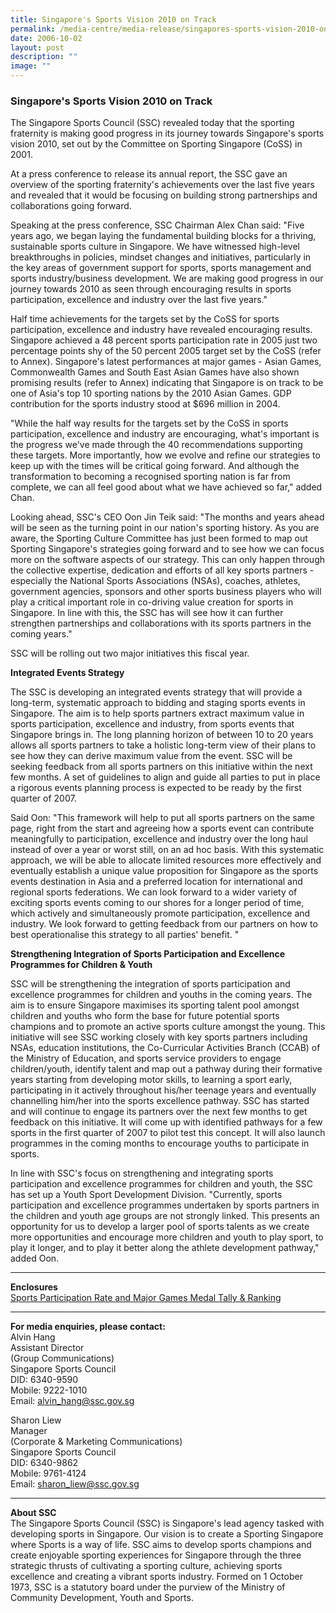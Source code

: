 ```yaml
---
title: Singapore's Sports Vision 2010 on Track
permalink: /media-centre/media-release/singapores-sports-vision-2010-on-track/
date: 2006-10-02
layout: post
description: ""
image: ""
---
```

### **Singapore's Sports Vision 2010 on Track**

The Singapore Sports Council (SSC) revealed today that the sporting fraternity is making good progress in its journey towards Singapore's sports vision 2010, set out by the Committee on Sporting Singapore (CoSS) in 2001.

At a press conference to release its annual report, the SSC gave an overview of the sporting fraternity's achievements over the last five years and revealed that it would be focusing on building strong partnerships and collaborations going forward.

Speaking at the press conference, SSC Chairman Alex Chan said: "Five years ago, we began laying the fundamental building blocks for a thriving, sustainable sports culture in Singapore. We have witnessed high-level breakthroughs in policies, mindset changes and initiatives, particularly in the key areas of government support for sports, sports management and sports industry/business development. We are making good progress in our journey towards 2010 as seen through encouraging results in sports participation, excellence and industry over the last five years."

Half time achievements for the targets set by the CoSS for sports participation, excellence and industry have revealed encouraging results. Singapore achieved a 48 percent sports participation rate in 2005 just two percentage points shy of the 50 percent 2005 target set by the CoSS (refer to Annex). Singapore's latest performances at major games - Asian Games, Commonwealth Games and South East Asian Games have also shown promising results (refer to Annex) indicating that Singapore is on track to be one of Asia's top 10 sporting nations by the 2010 Asian Games. GDP contribution for the sports industry stood at $696 million in 2004.

"While the half way results for the targets set by the CoSS in sports participation, excellence and industry are encouraging, what's important is the progress we've made through the 40 recommendations supporting these targets. More importantly, how we evolve and refine our strategies to keep up with the times will be critical going forward. And although the transformation to becoming a recognised sporting nation is far from complete, we can all feel good about what we have achieved so far," added Chan.

Looking ahead, SSC's CEO Oon Jin Teik said: "The months and years ahead will be seen as the turning point in our nation's sporting history. As you are aware, the Sporting Culture Committee has just been formed to map out Sporting Singapore's strategies going forward and to see how we can focus more on the software aspects of our strategy. This can only happen through the collective expertise, dedication and efforts of all key sports partners - especially the National Sports Associations (NSAs), coaches, athletes, government agencies, sponsors and other sports business players who will play a critical important role in co-driving value creation for sports in Singapore. In line with this, the SSC has will see how it can further strengthen partnerships and collaborations with its sports partners in the coming years."

SSC will be rolling out two major initiatives this fiscal year.

**Integrated Events Strategy**<br>

The SSC is developing an integrated events strategy that will provide a long-term, systematic approach to bidding and staging sports events in Singapore. The aim is to help sports partners extract maximum value in sports participation, excellence and industry, from sports events that Singapore brings in. The long planning horizon of between 10 to 20 years allows all sports partners to take a holistic long-term view of their plans to see how they can derive maximum value from the event. SSC will be seeking feedback from all sports partners on this initiative within the next few months. A set of guidelines to align and guide all parties to put in place a rigorous events planning process is expected to be ready by the first quarter of 2007.

Said Oon: "This framework will help to put all sports partners on the same page, right from the start and agreeing how a sports event can contribute meaningfully to participation, excellence and industry over the long haul instead of over a year or worst still, on an ad hoc basis. With this systematic approach, we will be able to allocate limited resources more effectively and eventually establish a unique value proposition for Singapore as the sports events destination in Asia and a preferred location for international and regional sports federations. We can look forward to a wider variety of exciting sports events coming to our shores for a longer period of time, which actively and simultaneously promote participation, excellence and industry. We look forward to getting feedback from our partners on how to best operationalise this strategy to all parties' benefit. "

**Strengthening Integration of Sports Participation and Excellence Programmes for Children & Youth**
<br>

SSC will be strengthening the integration of sports participation and excellence programmes for children and youths in the coming years. The aim is to ensure Singapore maximises its sporting talent pool amongst children and youths who form the base for future potential sports champions and to promote an active sports culture amongst the young. This initiative will see SSC working closely with key sports partners including NSAs, education institutions, the Co-Curricular Activities Branch (CCAB) of the Ministry of Education, and sports service providers to engage children/youth, identify talent and map out a pathway during their formative years starting from developing motor skills, to learning a sport early, participating in it actively throughout his/her teenage years and eventually channelling him/her into the sports excellence pathway. SSC has started and will continue to engage its partners over the next few months to get feedback on this initiative. It will come up with identified pathways for a few sports in the first quarter of 2007 to pilot test this concept. It will also launch programmes in the coming months to encourage youths to participate in sports.

In line with SSC's focus on strengthening and integrating sports participation and excellence programmes for children and youth, the SSC has set up a Youth Sport Development Division. "Currently, sports participation and excellence programmes undertaken by sports partners in the children and youth age groups are not strongly linked. This presents an opportunity for us to develop a larger pool of sports talents as we create more opportunities and encourage more children and youth to play sport, to play it longer, and to play it better along the athlete development pathway," added Oon.

---

**Enclosures**<br>
[Sports Participation Rate and Major Games Medal Tally & Ranking](/files/Media%20Centre/Media%20Release/2006/October/2OctMREnc.pdf)

---

**For media enquiries, please contact:**
<br>
Alvin Hang
<br>
Assistant Director
<br>
(Group Communications)
<br>
Singapore Sports Council
<br>
DID: 6340-9590
<br>
Mobile: 9222-1010
<br>
Email: [alvin_hang@ssc.gov.sg](mailto:alvin_hang@ssc.gov.sg)

Sharon Liew
<br>
Manager
<br>
(Corporate & Marketing Communications)
<br>
Singapore Sports Council
<br>
DID: 6340-9862
<br>
Mobile: 9761-4124
<br>
Email: [sharon_liew@ssc.gov.sg](mailto:sharon_liew@ssc.gov.sg)

---

**About SSC**<br>
The Singapore Sports Council (SSC) is Singapore's lead agency tasked with developing sports in Singapore. Our vision is to create a Sporting Singapore where Sports is a way of life. SSC aims to develop sports champions and create enjoyable sporting experiences for Singapore through the three strategic thrusts of cultivating a sporting culture, achieving sports excellence and creating a vibrant sports industry. Formed on 1 October 1973, SSC is a statutory board under the purview of the Ministry of Community Development, Youth and Sports.